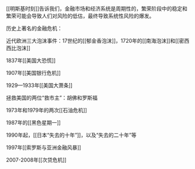 [[明斯基时刻]]告诉我们，金融市场和经济系统是周期性的，繁荣阶段中的稳定和繁荣可能会导致人们对风险的低估，最终导致系统性风险的爆发。

历史上著名的金融危机：

近代欧洲三大泡沫事件：17世纪的[[郁金香泡沫]]，1720年的[[南海泡沫]]和[[密西西比泡沫]]

1837年[[美国大恐慌]]

1907年[[美国银行危机]]

1929—1933年[[美国大萧条]]

拯救美国的两位“救市主”：胡佛和罗斯福

1973年和1979年的两次[[石油危机]]

1987年的[[黑色星期一]]

1990年起，[[日本“失去的十年”]]，以及“失去的二十年”等

1997年[[索罗斯与亚洲金融风暴]]

2007-2008年[[次贷危机]]
